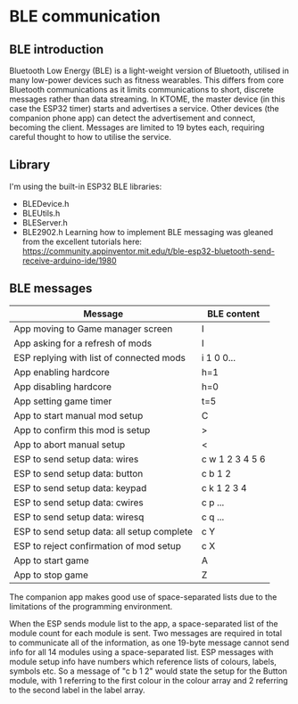 # BLE communication

## BLE introduction
Bluetooth Low Energy (BLE) is a light-weight version of Bluetooth, utilised in many low-power devices such as fitness wearables. This differs from core Bluetooth communications as it limits communications to short, discrete messages rather than data streaming.
In KTOME, the master device (in this case the ESP32 timer) starts and advertises a service. Other devices (the companion phone app) can detect the advertisement and connect, becoming the client.
Messages are limited to 19 bytes each, requiring careful thought to how to utilise the service.

## Library
I'm using the built-in ESP32 BLE libraries:
* BLEDevice.h
* BLEUtils.h
* BLEServer.h
* BLE2902.h
Learning how to implement BLE messaging was gleaned from the excellent tutorials here: https://community.appinventor.mit.edu/t/ble-esp32-bluetooth-send-receive-arduino-ide/1980

## BLE messages
Message | BLE content
------------ | -------------
App moving to Game manager screen | I
App asking for a refresh of mods | I
ESP replying with list of connected mods | i 1 0 0... 
App enabling hardcore | h=1
App disabling hardcore | h=0
App setting game timer | t=5
App to start manual mod setup | C
App to confirm this mod is setup | >
App to abort manual setup | <
ESP to send setup data: wires | c w 1 2 3 4 5 6
ESP to send setup data: button | c b 1 2
ESP to send setup data: keypad | c k 1 2 3 4
ESP to send setup data: cwires | c p ...
ESP to send setup data: wiresq | c q ...
ESP to send setup data: all setup complete | c Y
ESP to reject confirmation of mod setup | c X
App to start game | A
App to stop game | Z

The companion app makes good use of space-separated lists due to the limitations of the programming environment.

When the ESP sends module list to the app, a space-separated list of the module count for each module is sent. Two messages are required in total to communicate all of the information, as one 19-byte message cannot send info for all 14 modules using a space-separated list.
ESP messages with module setup info have numbers which reference lists of colours, labels, symbols etc. So a message of "c b 1 2" would state the setup for the Button module, with 1 referring to the first colour in the colour array and 2 referring to the second label in the label array.